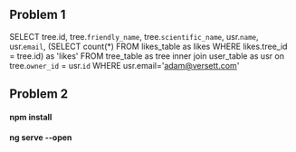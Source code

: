 ## Problem 1
SELECT 
	tree.id, 
	tree.`friendly_name`, 
	tree.`scientific_name`, 
	usr.`name`, 
	usr.`email`,
	(SELECT count(*) FROM likes_table as likes	 WHERE likes.tree_id = tree.id) as 'likes'
FROM tree_table as tree inner join user_table as usr on tree.`owner_id` = usr.`id`
WHERE usr.email='adam@versett.com'

## Problem 2
 #### npm install
 #### ng serve --open
